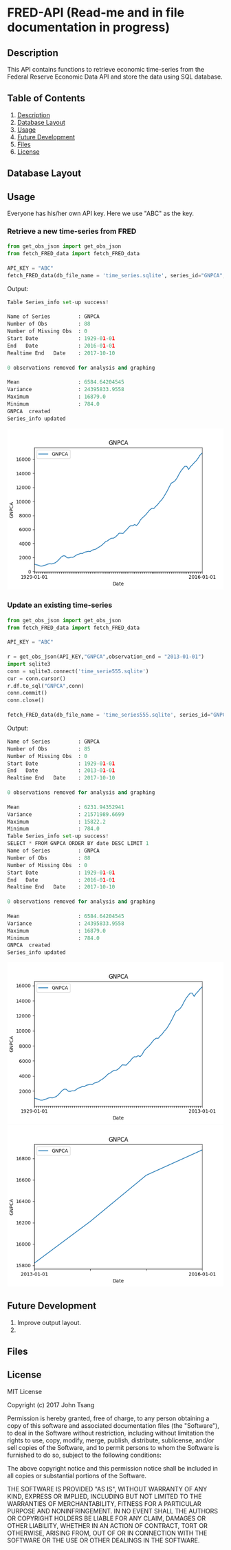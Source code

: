 # FRED-API (Read-me and in file documentation in progress)

## Description <a name="Description"></a>
This API contains functions to retrieve economic time-series from the Federal Reserve Economic Data API and store the data using SQL database.

## Table of Contents
1. [Description](#Description)
2. [Database Layout](#Database)
3. [Usage](#Usage)
4. [Future Development](#FutureDevelopment)
5. [Files](#Files)
6. [License](#License)

## Database Layout<a name="Database"></a>

## Usage<a name="Usage"></a>
Everyone has his/her own API key. Here we use "ABC" as the key.
### Retrieve a new time-series from FRED
```Python
from get_obs_json import get_obs_json
from fetch_FRED_data import fetch_FRED_data

API_KEY = "ABC"
fetch_FRED_data(db_file_name = 'time_series.sqlite', series_id="GNPCA", api_key=API_KEY)
```
Output:

```Python
Table Series_info set-up success!

Name of Series         : GNPCA
Number of Obs          : 88
Number of Missing Obs  : 0
Start Date             : 1929-01-01
End   Date             : 2016-01-01
Realtime End   Date    : 2017-10-10

0 observations removed for analysis and graphing

Mean                   : 6584.64204545
Variance               : 24395833.9558
Maximum                : 16879.0
Minimum                : 784.0
GNPCA  created
Series_info updated
```
<div id="bg">
  <img src="Figure_1.png" alt="">
</div>  

### Update an existing time-series 
```Python
from get_obs_json import get_obs_json
from fetch_FRED_data import fetch_FRED_data

API_KEY = "ABC"

r = get_obs_json(API_KEY,"GNPCA",observation_end = "2013-01-01")
import sqlite3
conn = sqlite3.connect('time_serie555.sqlite')
cur = conn.cursor()
r.df.to_sql("GNPCA",conn)
conn.commit()
conn.close()

fetch_FRED_data(db_file_name = 'time_series555.sqlite', series_id="GNPCA", api_key = API_KEY)
```

Output:
```Python
Name of Series         : GNPCA
Number of Obs          : 85
Number of Missing Obs  : 0
Start Date             : 1929-01-01
End   Date             : 2013-01-01
Realtime End   Date    : 2017-10-10

0 observations removed for analysis and graphing

Mean                   : 6231.94352941
Variance               : 21571989.6699
Maximum                : 15822.2
Minimum                : 784.0
Table Series_info set-up success!
SELECT * FROM GNPCA ORDER BY date DESC LIMIT 1
Name of Series         : GNPCA
Number of Obs          : 88
Number of Missing Obs  : 0
Start Date             : 1929-01-01
End   Date             : 2016-01-01
Realtime End   Date    : 2017-10-10

0 observations removed for analysis and graphing

Mean                   : 6584.64204545
Variance               : 24395833.9558
Maximum                : 16879.0
Minimum                : 784.0
GNPCA  created
Series_info updated
```
<div id="bg">
  <img src="Figure_2.png" alt="">
</div>
<div id="bg">
  <img src="Figure_2-1.png" alt="">
</div>

## Future Development<a name="FutureDevelopment"></a>
1. Improve output layout.
2. 

## Files<a name="Files"></a>

## License <a name="License"></a>

MIT License

Copyright (c) 2017 John Tsang

Permission is hereby granted, free of charge, to any person obtaining a copy
of this software and associated documentation files (the "Software"), to deal
in the Software without restriction, including without limitation the rights
to use, copy, modify, merge, publish, distribute, sublicense, and/or sell
copies of the Software, and to permit persons to whom the Software is
furnished to do so, subject to the following conditions:

The above copyright notice and this permission notice shall be included in all
copies or substantial portions of the Software.

THE SOFTWARE IS PROVIDED "AS IS", WITHOUT WARRANTY OF ANY KIND, EXPRESS OR
IMPLIED, INCLUDING BUT NOT LIMITED TO THE WARRANTIES OF MERCHANTABILITY,
FITNESS FOR A PARTICULAR PURPOSE AND NONINFRINGEMENT. IN NO EVENT SHALL THE
AUTHORS OR COPYRIGHT HOLDERS BE LIABLE FOR ANY CLAIM, DAMAGES OR OTHER
LIABILITY, WHETHER IN AN ACTION OF CONTRACT, TORT OR OTHERWISE, ARISING FROM,
OUT OF OR IN CONNECTION WITH THE SOFTWARE OR THE USE OR OTHER DEALINGS IN THE
SOFTWARE.
